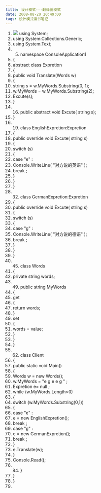 ```yaml
---
title: 设计模式---翻译器模式
date: 2008-08-20 20:49:00
tags: 设计模式读书笔记
---
```

  1. ![](https://p-blog.csdn.net/images/p_blog_csdn_net/cuipengfei1/EntryImages/20080820/ClassDiagram1.jpg) using  System; 
  2. using  System.Collections.Generic; 
  3. using  System.Text; 
  4.   5. namespace  ConsoleApplication1 
  6. { 
  7. abstract  class  Expretion 
  8. { 
  9. public  void  Translate(Words w) 
  10. { 
  11. string  s = w.MyWords.Substring(0, 1); 
  12. w.MyWords = w.MyWords.Substring(2); 
  13. Excute(s); 
  14. } 
  15.   16. public  abstract  void  Excute(  string  s); 
  17. } 
  18.   19. class  EnglishExpretion:Expretion 
  20. { 
  21. public  override  void  Excute(  string  s) 
  22. { 
  23. switch  (s) 
  24. { 
  25. case  "e"  : 
  26. Console.WriteLine(  "对方说的英语"  ); 
  27. break  ; 
  28. } 
  29. } 
  30. } 
  31.   32. class  GermanExpretion:Expretion 
  33. { 
  34. public  override  void  Excute(  string  s) 
  35. { 
  36. switch  (s) 
  37. { 
  38. case  "g"  : 
  39. Console.WriteLine(  "对方说的德语"  ); 
  40. break  ; 
  41. } 
  42. } 
  43. } 
  44.   45. class  Words 
  46. { 
  47. private  string  words; 
  48.   49. public  string  MyWords 
  50. { 
  51. get 
  52. { 
  53. return  words; 
  54. } 
  55. set 
  56. { 
  57. words = value; 
  58. } 
  59. } 
  60. } 
  61.   62. class  Client 
  63. { 
  64. public  static  void  Main() 
  65. { 
  66. Words w =  new  Words(); 
  67. w.MyWords =  "e g e e g "  ; 
  68. Expretion e=  null  ; 
  69. while  (w.MyWords.Length>0) 
  70. { 
  71. switch  (w.MyWords.Substring(0,1)) 
  72. { 
  73. case  "e"  : 
  74. e =  new  EnglishExpretion(); 
  75. break  ; 
  76. case  "g"  : 
  77. e =  new  GermanExpretion(); 
  78. break  ; 
  79. } 
  80. e.Translate(w); 
  81. } 
  82. Console.Read(); 
  83.   84. } 
  85. } 
  86. } 
  87. 


